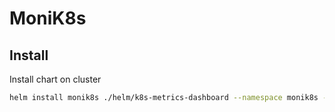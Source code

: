 # MoniK8s

## Install
Install chart on cluster
``` bash
helm install monik8s ./helm/k8s-metrics-dashboard --namespace monik8s --values ./helm/k8s-metrics-dashboard/values.yaml 
```
